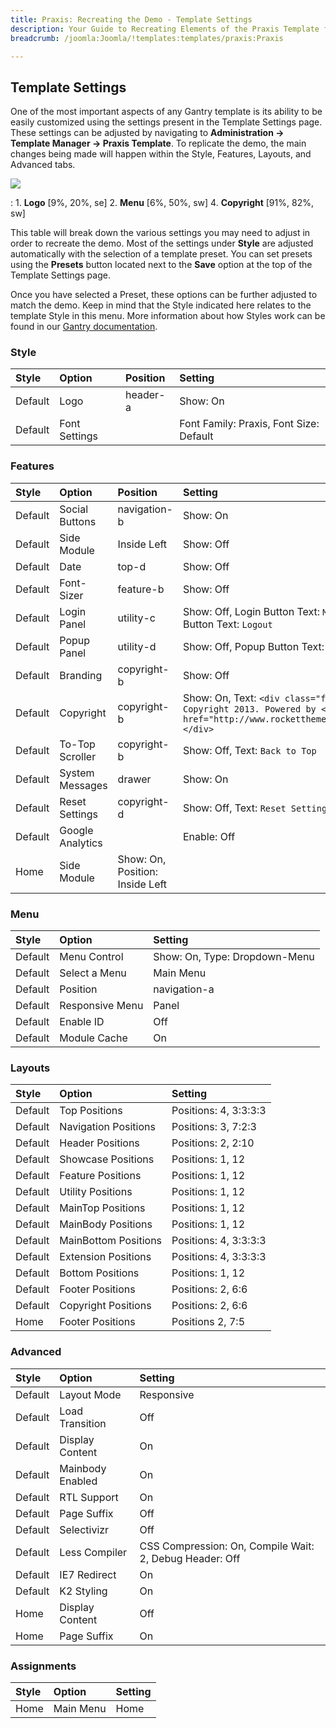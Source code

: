 ```yaml
---
title: Praxis: Recreating the Demo - Template Settings
description: Your Guide to Recreating Elements of the Praxis Template for WordPress
breadcrumb: /joomla:Joomla/!templates:templates/praxis:Praxis

---
```


Template Settings
-----
One of the most important aspects of any Gantry template is its ability to be easily customized using the settings present in the Template Settings page. These settings can be adjusted by navigating to **Administration -> Template Manager -> Praxis Template**. To replicate the demo, the main changes being made will happen within the Style, Features, Layouts, and Advanced tabs. 

![][Praxis2]

:   1. **Logo**  [9%, 20%, se]
    2. **Menu**  [6%, 50%, sw]
    4. **Copyright**  [91%, 82%, sw]

This table will break down the various settings you may need to adjust in order to recreate the demo. Most of the settings under **Style** are adjusted automatically with the selection of a template preset. You can set presets using the **Presets** button located next to the **Save** option at the top of the Template Settings page.

Once you have selected a Preset, these options can be further adjusted to match the demo. Keep in mind that the Style indicated here relates to the template Style in this menu. More information about how Styles work can be found in our [Gantry documentation][Style].

### Style
| Style   | Option        | Position | Setting                                 |  
| :------ | :------------ | :------- | :-------------------------------------- |  
| Default | Logo          | header-a | Show: On                                |  
| Default | Font Settings |          | Font Family: Praxis, Font Size: Default |  

### Features
| Style   | Option           | Position                        | Setting                                                                                                                                 |  
| :------ | :--------------- | :------------------------------ | :-------------------------------------------------------------------------------------------------------------------------------------- |  
| Default | Social Buttons   | navigation-b                    | Show: On                                                                                                                                |  
| Default | Side Module      | Inside Left                     | Show: Off                                                                                                                               |  
| Default | Date             | top-d                           | Show: Off                                                                                                                               |  
| Default | Font-Sizer       | feature-b                       | Show: Off                                                                                                                               |  
| Default | Login Panel      | utility-c                       | Show: Off, Login Button Text: `Member Login`, Logout Button Text: `Logout`                                                              |  
| Default | Popup Panel      | utility-d                       | Show: Off, Popup Button Text: `Popup Module`                                                                                            |  
| Default | Branding         | copyright-b                     | Show: Off                                                                                                                               |  
| Default | Copyright        | copyright-b                     | Show: On, Text: `<div class="fp-copyright">&copy; Copyright 2013. Powered by <a href="http://www.rockettheme.com">RocketTheme</a></div>`|  
| Default | To-Top Scroller  | copyright-b                     | Show: Off, Text: `Back to Top`                                                                                                          |  
| Default | System Messages  | drawer                          | Show: On                                                                                                                                |  
| Default | Reset Settings   | copyright-d                     | Show: Off, Text: `Reset Settings`                                                                                                       |  
| Default | Google Analytics |                                 | Enable: Off                                                                                                                             |  
| Home    | Side Module      | Show: On, Position: Inside Left |                                                                                                                                         |  

### Menu
| Style   | Option          | Setting                       |  
| :------ | :-------------- | :---------------------------- |  
| Default | Menu Control    | Show: On, Type: Dropdown-Menu |  
| Default | Select a Menu   | Main Menu                     |  
| Default | Position        | navigation-a                  |  
| Default | Responsive Menu | Panel                         |  
| Default | Enable ID       | Off                           |  
| Default | Module Cache    | On                            |  

### Layouts
| Style   | Option               | Setting               |  
| :------ | :------------------- | :-------------------- |  
| Default | Top Positions        | Positions: 4, 3:3:3:3 |  
| Default | Navigation Positions | Positions: 3, 7:2:3   |  
| Default | Header Positions     | Positions: 2, 2:10    |  
| Default | Showcase Positions   | Positions: 1, 12      |  
| Default | Feature Positions    | Positions: 1, 12      |  
| Default | Utility Positions    | Positions: 1, 12      |  
| Default | MainTop Positions    | Positions: 1, 12      |  
| Default | MainBody Positions   | Positions: 1, 12      |  
| Default | MainBottom Positions | Positions: 4, 3:3:3:3 |  
| Default | Extension Positions  | Positions: 4, 3:3:3:3 |  
| Default | Bottom Positions     | Positions: 1, 12      |  
| Default | Footer Positions     | Positions: 2, 6:6     |  
| Default | Copyright Positions  | Positions: 2, 6:6     |  
| Home    | Footer Positions     | Positions 2, 7:5      |  

### Advanced
| Style   | Option           | Setting                                                 |  
| :------ | :--------------- | :------------------------------------------------------ |  
| Default | Layout Mode      | Responsive                                              |  
| Default | Load Transition  | Off                                                     |  
| Default | Display Content  | On                                                      |  
| Default | Mainbody Enabled | On                                                      |  
| Default | RTL Support      | On                                                      |  
| Default | Page Suffix      | Off                                                     |  
| Default | Selectivizr      | Off                                                     |  
| Default | Less Compiler    | CSS Compression: On, Compile Wait: 2, Debug Header: Off |  
| Default | IE7 Redirect     | On                                                      |  
| Default | K2 Styling       | On                                                      |  
| Home    | Display Content  | Off                                                     |  
| Home    | Page Suffix      | On                                                      |  

### Assignments
| Style | Option    | Setting |  
| :---- | :-------- | :------ |  
| Home  | Main Menu | Home    |  

[demo25]: assets/Praxis.jpg
[menu]: ../../start/menu.md
[Style]: http://www.gantry-framework.org/documentation/joomla/configure
[Praxis2]: assets/praxis.jpeg